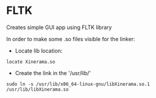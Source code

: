 # FLTK
Creates simple GUI app using FLTK library

In order to make some .so files visible for the linker:
- Locate lib location:
```
locate Xinerama.so
```
- Create the link in the '/usr/lib/'
```
sudo ln -s /usr/lib/x86_64-linux-gnu/libXinerama.so.1 /usr/lib/libXinerama.so
```
